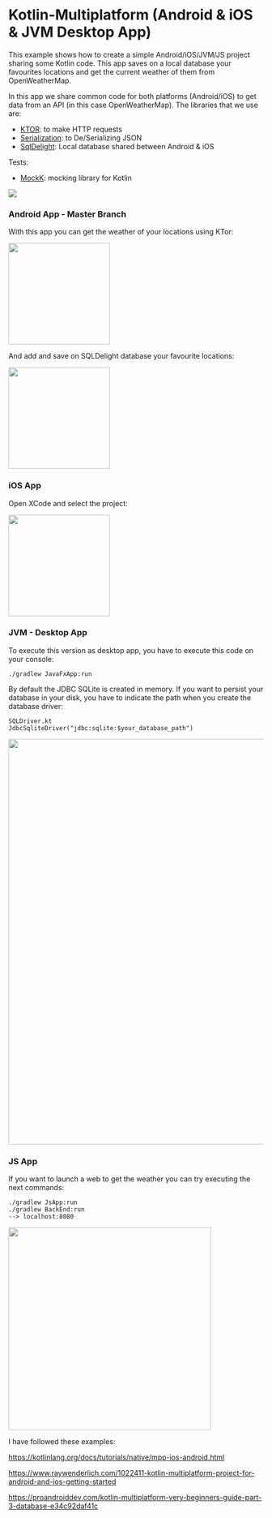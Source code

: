 # Kotlin-Multiplatform (Android & iOS & JVM Desktop App)

This example shows how to create a simple Android/iOS/JVM/JS project sharing some Kotlin code. This app saves on a local database your favourites locations and get the current weather of them from OpenWeatherMap.

In this app we share common code for both platforms (Android/iOS) to get data from an API (in this case OpenWeatherMap). The libraries that we use are:

- [KTOR](https://github.com/ktorio/ktor): to make HTTP requests
- [Serialization](https://github.com/Kotlin/kotlinx.serialization): to De/Serializing JSON 
- [SqlDelight](https://github.com/square/sqldelight): Local database shared between Android & iOS 

Tests:

- [MockK](https://mockk.io/#gradlemaven-dependency): mocking library for Kotlin

<img src="https://github.com/jarroyoesp/KotlinMultiPlatform/blob/master/images/GetLocationDiagram.png">

### Android App - Master Branch

With this app you can get the weather of your locations using KTor:

<img src="https://github.com/jarroyoesp/KotlinMultiPlatform/blob/master/images/AndroidCaptureWeather.png" width="200">

And add and save on SQLDelight database your favourite locations:

<img src="https://github.com/jarroyoesp/KotlinMultiPlatform/blob/master/images/AndroidCaptureLocationList.png" width="200">

### iOS App

Open XCode and select the project:

<img src="https://github.com/jarroyoesp/KotlinMultiPlatform/blob/master/images/iOS_App.png" width="200">

### JVM - Desktop App

To execute this version as desktop app, you have to execute this code on your console:

```
./gradlew JavaFxApp:run
```
By default the JDBC SQLite is created in memory. If you want to persist your database in your disk, you have to indicate the path when you create the database driver:

```
SQLDriver.kt
JdbcSqliteDriver("jdbc:sqlite:$your_database_path")
```

<img src="https://github.com/jarroyoesp/KotlinMultiPlatform/blob/master/images/JVMApp.png" width="800">

### JS App 

If you want to launch a web to get the weather you can try executing the next commands:

```
./gradlew JsApp:run
./gradlew BackEnd:run
--> localhost:8080
```

<img src="https://github.com/jarroyoesp/KotlinMultiPlatform/blob/master/images/jsApp.png" width="400">

I have followed these examples:

https://kotlinlang.org/docs/tutorials/native/mpp-ios-android.html

https://www.raywenderlich.com/1022411-kotlin-multiplatform-project-for-android-and-ios-getting-started

https://proandroiddev.com/kotlin-multiplatform-very-beginners-guide-part-3-database-e34c92daf41c




